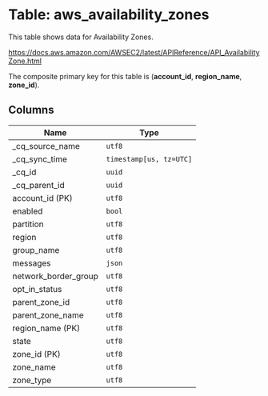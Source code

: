 # Table: aws_availability_zones

This table shows data for Availability Zones.

https://docs.aws.amazon.com/AWSEC2/latest/APIReference/API_AvailabilityZone.html

The composite primary key for this table is (**account_id**, **region_name**, **zone_id**).

## Columns

| Name          | Type          |
| ------------- | ------------- |
|_cq_source_name|`utf8`|
|_cq_sync_time|`timestamp[us, tz=UTC]`|
|_cq_id|`uuid`|
|_cq_parent_id|`uuid`|
|account_id (PK)|`utf8`|
|enabled|`bool`|
|partition|`utf8`|
|region|`utf8`|
|group_name|`utf8`|
|messages|`json`|
|network_border_group|`utf8`|
|opt_in_status|`utf8`|
|parent_zone_id|`utf8`|
|parent_zone_name|`utf8`|
|region_name (PK)|`utf8`|
|state|`utf8`|
|zone_id (PK)|`utf8`|
|zone_name|`utf8`|
|zone_type|`utf8`|